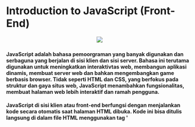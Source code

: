 # Introduction to JavaScript (Front-End)

<p align="center">
  <a href="https://skillicons.dev">
    <img src="https://skillicons.dev/icons?i=js" />
  </a>
</p>

#### JavaScript adalah bahasa pemoorgraman yang banyak digunakan dan serbaguna yang berjalan di sisi klien dan sisi server. Bahasa ini terutama digunakan untuk meningkatkan interaktivtas web, membangun aplikasi dinamis, membuat server web dan bahkan mengembangkan game berbasis browser. Tidak seperti HTML dan CSS, yang berfokus pada struktur dan gaya situs web, JavaScript menambahkan fungsionalitas, membuat halaman web lebih interaktif dan ramah pengguna. 
#### JavaScript di sisi klien atau front-end berfungsi dengan menjalankan kode secara otomatis saat halaman HTML dibuka. Kode ini bisa ditulis langsung di dalam file HTML menggunakan tag '<script>' atau disimpan dalam file terpisah dengan ekstensi '.js', lalu dihubungkan ke HTML. Eksekusi JavaScript terjadi di browser pengguna, bukan di server web. Ketika seseornf membuka halaman web, skrip akan diunduh dan dijalankan di browser. Namun, jika browser tidak mendukung JavaScript, tampilan halaman bisa berbeda, dan beberapa fungsi interaktif mungkin tidak berjalan dengan baik.
### Penggunaan JavaScript:
#### 1. Membuat Website yang interaktif
JavaScript meningkatkan pengalaman pengguna dengan menambahkan fitur-fitur dinamis seperti efek hover, tombol yang bisa diklik, pembaruan secara langsung, dan animasi. Dengan JavaScript, pengguna bisa memperbesar gambar, memeriksa input formulir, dan menyisipkan multimedia seperti video atau peta, sehingga website menjadi lebih menarik dan fungsional.
#### 2. Mengembangkan Aplikasi Web dan Mobile
JavaScript sangat populer dalam pembuatan aplikasi web dan mobile, menggunakan framework seperti React, Vue.js, Angular, dan React Native. Framework ini mempermudah pengembangan dengan menyediakan komponen yang bisa digunakan kembali dan pengelolaan status yang efisien. Selain itu, JavaScript juga berfungsi dengan API Browser dan pihak ketiga untuk mengambil data, memproses input pengguna, dan mengintegrasikan layanan seperti media sosial, pembayaran, dan geolokasi.
#### 3. Membangun Server Web
Dengan Node.js, JavaScript tidak hanya digunakan untuk pengembangan front-end, tetapi juga mendukung aplikasi back-end. JavaScript memungkinkan pembuatan server web yang dapat diskalakan, yang mampu menangani pemrosesan data, komunikasi secara real-time, dan interaksi dengan basis data. Arsitekturnya yang non-blocking membuatnya sangat cocok untuk aplikasi yang memerlukan kinerja tinggi, seperti aplikasi chat dan layanan streaming.
#### 4. Membuat Games
JavaScript memiliki peran penting dalam pengembangan permainan berbasis web, menggunakan framework seperti Phaser dan Three.js untuk menciptakan grafik 2D dan 3D yang menarik. Karena JavaScript dapat dijalankan langsung di browser, permainan bisa dimainkan tanpa perlu perangkat lunak tambahan, sehingga pengembangan dan distribusinya menjadi lebih mudah diakses.


### Kelebihan dan Kekurangan JavaScript
* Pengembangan front-end adalah proses menciptakan tampilan antarmuka pengguna untuk situs web atau aplikasi. Antarmuka ini berperan penting dalam menggunakan menentukan bagaimana situs atau aplikasi tersebut terlihat dan dirasakan oleh pengguna. Salah satu keuntungan dari pengembangan front-end adalah kemampuannya untuk menghasilkan desain yang responsif, yang tentunya meningkatkan pengalaman pengguna. Dengan menggunakan teknologi seperti HTML, CSS, dan JavaScript, para pengembang dapat menciptakan antarmuka yang menarik dan mampu menarik perhatian pengguna. Pengembangan front-end juga memungkinkan pembuatan prototipe dan iterasi dengan cepat karena adanya umpan balik visual. Selain itu, bidang ini juga mendorong kreativitas dan inovasi.
* Meskipun memiliki fleksibilitas kreatif, front-end menghadapi masalah terkati kompatibilitas browser dan kinerja. Perbedaan antar browser dapat menyebabkan ketidaksesuaian dalam tampilan, sehingga memerlukan pengujian dan pemecahan masalah yang mendalam. Fokus pada antarmuka pengguna juga mungkin memerlukan langkah-langkah keamanan yang ketat, karena hal ini dapat mengekspos kelemahan yang bisa dimanfaatkan oleh pihak yang tidak bertanggung jawab.


### Tren Pengembangan JavaScript 2025  
#### 1. Pencocokan Pola dalam JavaScript
  Pencocokan pola memberikan kesempatan bagi pengembanga untuk menulis kode yang lebih rapi dan singkat dibandingkan dengan penggunaan pernyataan if-else tau switch yang biasa. Dengan cara ini, logika kondisional yang rumit bisa disederhanakan sehingga kode menjadi lebih mudah dibaca dan dimengerti. Selain itu, metode ini memastikan bahwa semua kemungkinan situasi sudah ditangani, yang mengurangi kemungkinan terjadinya bug karena skenario yang terlewat. Sintaksis deklaratif yang digunakan juga membantu pengembang untuk lebih fokus pada tujuan logika program, bukan pada rincian implementasinya, sehingga kode menjadi intuitif dan lebih mudah untuk dirawat. Contohnya menggunakan cara ts-pattern:  
  ![sleep](tspattern1.png)
#### 2. Merangkul Fitur JavaScript Modern
  Fitur-fitur ini sangat penting karena berpengaruh langsung terhadap efisiensi dan keandalan dalam pengembangan perangkat lunak. Dengan sintaks yang lebih sederhana, para pengembang bisa menulis kode dengan lebih cepat dan efisien, yang tentunya meningkatkan produktivitas mereka. Selain itu keterbacaan kode juga menjadi lebih baik berkat fitur-fitur seperti destrukturisasi dan literal templat yang memungkinlan penulisan kode yang lebih ringkas, intuitif dan mudah dipahami oleh anggota tim pengembang lainnya. Tidak hanya itu, fitur seperti rantai opsional dan penggabungan nullish juga membantu mengurangi kemungkinan terjadinya kesalahan runtime yang sering muncul, seperti akses ke properti objek yang tidak ada atau nilai null tidak terduga. Dengan adanya mekanisme ini, para pengembang dapat memastikan bahwa aplikasi yang mereka buat lebih stabil, aman, dan mudah untuk dipelihara dalam jangka panjang.
- Fungsi panah memberikan cara yang lebih sederhana dan mudah dipahami untuk mendefinisikan fungsi, terutama dalam pemrograman fungsional. Salah satu keuntungannya adalah tidak mengikat konteks `this` sendiri, sehingga bisa menghindari kesalahan yang sering terjadi saat berurusan dengan objek dan kelas. Ini membuatnya sangat cocok digunakan dalam callback, terutama dalam metode array seperti `map`, `filter`, dan `reduce`, di mana fungsi panah dapat membuat sintaksis lebih ringkas dan meningkatkan keterbacaan kode. Dengan bentuk yang lebih sederhana, fungsi panah membantu pengembang menulis kode yang lebih bersih dan efisien tanpa mengorbankan kejelasan.
   ![sleep](panah1.png)
- Literal templat memberikan kemudahan bagi pengembang untuk membuat string yang lebih fleksibel dan mudah dipahami dengan menggunakan backtick (`). Dengan adanya fitur interpolasi, pengembang bisa langsung menyisipkan variabel ke dalam string tanpa perlu menggunakan operator penggabungan, sehingga kode menjadi lebih ringkas. Selain itu, literal templat juga mendukung string multiline tanpa memerlukan karakter khusus, yang sangat membantu saat menyusun teks panjang atau HTML yang dinamis. Dalam pengembangan web, fitur ini sering dimanfaatkan untuk mempermudah pembuatan elemen HTML secara programatis, sehingga meningkatkan keterbacaan dan efisiensi kode.
  ![sleep](literaltemplat1.png)
- Destrukturisasi memberikan kemudahan bagi pengembang untuk mengambil nilai dari array atau objek dengan cara yang lebih sederhana dan mudah dipahami. Dengan sintaks yang jelas, destrukturisasi membantu mengurangi pengulangan kode saat mengakses elemen atau properti, sehingga membuat kode lebih mudah dibaca dan lebih efisien.
  ![sleep](destrukturisasi1.png)
#### 3. Pemrograman Asinkron Tingkat Lanjut
   Asinkron JavaScript merupakan salah satu fitur paling hebat yang dimilikinya, yang memungkinkan para pengembang untuk mengelola tugas-tugas seperti permintaan API, kueri basis data, dan iteraksi pengguna tanpa harus mengehntikam eksekusi kode lainnya. Dengan memahami teknik asinkron yang lebih kompleks, pengembang bisa membuat aplikasi yang lebih responsif dan efisien. Pola asinkron ini menjadi bagian pentng dalam kerangka kerja modern seperti React, Vue dan Next.js. Dengan semakin populernya aplikasi real-time, teknologi seperti WebSockets dan Server-Sent Events (SSE) menjadi sangat penting untuk komunikasi dua arah yang lancar.
  ![sleep](asinkron1.png)
#### 4. Pengalaman Pengguna (UX) dan Aksesibilitas yang disempurnakan
  TypeScript kini menjadi pilihan utama dakam pengembangan JavaScript modern karena menawarkan pengetikan statis yang dapat mengurangi kesalahan dan meningkatkan kemampuan untuk berkembang. Sebagai superset dari JavaScript, TypeScript memungkinkan para pengembang untuk menetapkan tipe pada variabel, fungsi dan objek, sehingga dapat menghindari kesalahan saat runtime dan memperbaiki pengalaman pengkodean dengan fitur seperti IntelliSense. Dengan semakin banyaknya adopsi, terutama dalam proyek-proyek besar, TypeScript memberikan banyak keuntungan, seperti deteksi kesalahan yang lebih awal, dukungan alat yang lebih baik di IDE seperti VS Code, serta kemudahan dalam pemeliharaan untuk tim yang besar. Selain itu, karena TypeScript dikompliasi menjadi JavaScript biasa, ia tetap dapat digunakan di berbagai lingkungan JavaScript, menjadikannya pilihan yang fleksibel dan kuat untuk pengembanga aplikasi modern.
- TypeScript sangat cocok digunakan dengan React karena memberikan keamanan tipe pada props dan state, yang membuat kode lebih dapat diandalkan dan lebih mudah untuk dipelihara.
   ![sleep](react.png)
- TypeScript meningkatkan pengembangan sisi server dengan Node.js dengan menjamin keakuratan API dan middleware, sehingga meningkatkan keandalan dan pemeliharaan kode.
   ![sleep](API.png)
- Vue 3 dikembangkan dengan dukungan penuh untuk TypeScript. 
   ![sleep](VUE.png)

### HTC Global Services
HTC Global Services memiliki misi untuk menawarkan solusi teknologi informasi dan proses bisnis yang inovatif, yang dapat mendorong transformasi digital bagi berbagai organisasi di seluruh dunia. Mereka menyediakan layanan seperti pengembangan aplikasi, komputasi awan, analisis data, keamanan siber, serta solusi perusahaan seperti ERP dan CRM. Dengan memanfaatkan teknologi, HTC membantu perusahaan meningkatkan efisiensi, memperbaiki pengalaman pelanggan, dan mengoptimalkan operasi mereka. Dengan penekanan pada kolaborasi dan pembelajaran yang berkelanjutan, perusahaan ini berusaha untuk memberikan solusi yang disesuaikan dengan kebutuhan berbagai industri yang terus berkembang, sehingga memastikan pertumbuhan jangka panjang dan daya saing di era digital.\
HTC Global Services memanfaatkan JavaScript untuk mendukung pengembangan aplikasi web dan mobile yang modern, responsif, dan interaktif. Dengan menggunakan teknologi ini, HTC berusaha meningkatkan pengalaman pengguna melalui antarmuka yang dinamis dan mempercepat proses pengembangan dengan framework seperti React, Angular, dan Node.js. Selain itu, JavaScript juga memungkinkan pembuatan aplikasi berbasis web dan cloud yang dapat diskalakan dan fleksibel, mendukung transformasi digital di berbagai industri. Dengan menerapkan teknik seperti pemrosesan asinkron dan rendering sisi klien, HTC memastikan bahwa aplikasi yang dikembangkan memiliki performa tinggi dan dapat memenuhi kebutuhan bisnis modern dengan efisien.
